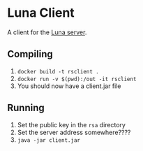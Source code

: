 # Luna Client

A client for the [Luna server](https://github.com/luna-rs/luna).

## Compiling

1. `docker build -t rsclient .`
2. `docker run -v $(pwd):/out -it rsclient`
3. You should now have a client.jar file

## Running

1. Set the public key in the `rsa` directory
2. Set the server address somewhere????
3. `java -jar client.jar`
